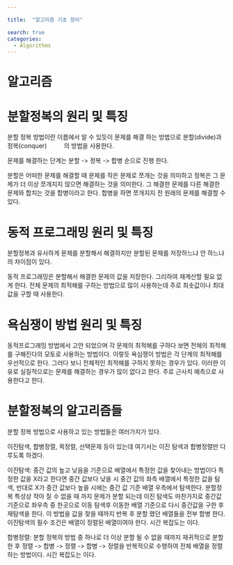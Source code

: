 ```yaml
---

title:  "알고리즘 기초 정리"

search: true
categories: 
  - Algorithms
---
```




# 알고리즘

# 분할정복의 원리 및 특징

분할 정복 방법이란 이름에서 알 수 있듯이 문제를 해결 하는 방법으로 분할(divide)과 정복(conquer)          의 방법을 사용한다.

문제를 해결하는 단계는 분할 -> 정복 -> 합병 순으로 진행 한다.

분할은 어떠한 문제를 해결할 때 문제를 작은 문제로 쪼개는 것을 의미하고 정복은 그 문제가 더 이상 쪼개지지 않으면 해결하는 것을 의미한다. 그 해결한 문제를 다른 해결한 문제와 합치는 것을 합병이라고 한다. 합병을 하면 쪼개지지 전 원래의 문제를 해결할 수 있다.


# 동적 프로그래밍 원리 및 특징

분할정복과 유사하게 문제를 분할해서 해결하지만 분할된 문제를 저장하느냐 안 하느냐의 차이점이 있다.

동적 프로그래밍은 분할해서 해결한 문제의 값을 저장한다. 그리하여 재계산할 필요 없게 한다. 전체 문제의 최적해를 구하는 방법으로 많이 사용하는데 주로 최솟값이나 최대값을 구할 때 사용한다.

# 욕심쟁이 방법 원리 및 특징

동적프로그래밍 방법에서 고안 되었으며 각 문제의 최적해를 구하다 보면 전체의 최적해를 구해진다의 모토로 사용하는 방법이다. 이렇듯 욕심쟁이 방법은 각 단계의 최적해를 우선적으로 한다. 그러다 보니 전체적인 최적해를 구하지 못하는 경우가 있다. 이러한 이유로 실질적으로는 문제를 해결하는 경우가 많이 없다고 한다. 주로 근사치 예측으로 사용한다고 한다.

# 분할정복의 알고리즘들

분할 정복 방법으로 사용하고 있는 방법들은 여러가지가 있다.

이진탐색, 합병정렬, 퀵정렬, 선택문제 등이 있는데 여기서는 이진 탐색과 합병정렬만 다루도록 하겠다.

이진탐색: 중간 값의 높고 낮음을 기준으로 배열에서 특정한 값을 찾아내는 방법이다 특정한 값을 X라고 한다면 중간 값보다 낮을 시 중간 값의 좌측 배열에서 특정한 값을 탐색, 반대로 X가 중간 값보다 높을 시에는 중간 값 기준 배열 우측에서 탐색한다. 분할정복 특성상 작아 질 수 없을 때 까지 문제가 분할 되는데 이진 탐색도 마찬가지로 중간값 기준으로 좌우측 중 한곳으로 이동 탐색후 이동한 배열 기준으로 다시 중간값을 구한 후 재탐색을 한다. 이 방법을 값을 찾을 때까지 반복 후 분할 했던 배열들을 전부 합병 한다. 이진탐색의 필수 조건은 배열이 정렬된 배열이여야 한다. 시간 복잡도는 이다.

합병정렬: 분할 정복의 방법 중 하나로 더 이상 분할 될 수 없을 때까지 재귀적으로 분할한 후 정렬 -> 합병 -> 정렬 -> 합병 -> 정렬을 반복적으로 수행하여 전체 배열을 정렬하는 방법이다. 시간 복잡도는 이다.